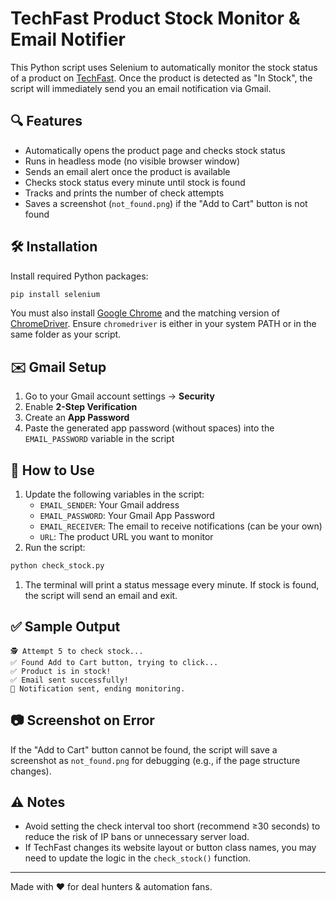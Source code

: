 # TechFast Product Stock Monitor & Email Notifier

This Python script uses Selenium to automatically monitor the stock status of a product on [TechFast](https://ozb.techfast.com.au). Once the product is detected as "In Stock", the script will immediately send you an email notification via Gmail.

## 🔍 Features

- Automatically opens the product page and checks stock status
- Runs in headless mode (no visible browser window)
- Sends an email alert once the product is available
- Checks stock status every minute until stock is found
- Tracks and prints the number of check attempts
- Saves a screenshot (`not_found.png`) if the "Add to Cart" button is not found

## 🛠️ Installation

Install required Python packages:

```bash
pip install selenium
```

You must also install [Google Chrome](https://www.google.com/chrome/) and the matching version of [ChromeDriver](https://sites.google.com/chromium.org/driver/). Ensure `chromedriver` is either in your system PATH or in the same folder as your script.

## ✉️ Gmail Setup

1. Go to your Gmail account settings → **Security**
2. Enable **2-Step Verification**
3. Create an **App Password**
4. Paste the generated app password (without spaces) into the `EMAIL_PASSWORD` variable in the script

## 🚀 How to Use

1. Update the following variables in the script:
   - `EMAIL_SENDER`: Your Gmail address
   - `EMAIL_PASSWORD`: Your Gmail App Password
   - `EMAIL_RECEIVER`: The email to receive notifications (can be your own)
   - `URL`: The product URL you want to monitor
2. Run the script:

```bash
python check_stock.py
```

1. The terminal will print a status message every minute. If stock is found, the script will send an email and exit.

## ✅ Sample Output

```
🕵️ Attempt 5 to check stock...
✅ Found Add to Cart button, trying to click...
✅ Product is in stock!
✅ Email sent successfully!
🎉 Notification sent, ending monitoring.
```

## 📷 Screenshot on Error

If the "Add to Cart" button cannot be found, the script will save a screenshot as `not_found.png` for debugging (e.g., if the page structure changes).

## ⚠️ Notes

- Avoid setting the check interval too short (recommend ≥30 seconds) to reduce the risk of IP bans or unnecessary server load.
- If TechFast changes its website layout or button class names, you may need to update the logic in the `check_stock()` function.

------

Made with ❤️ for deal hunters & automation fans.
